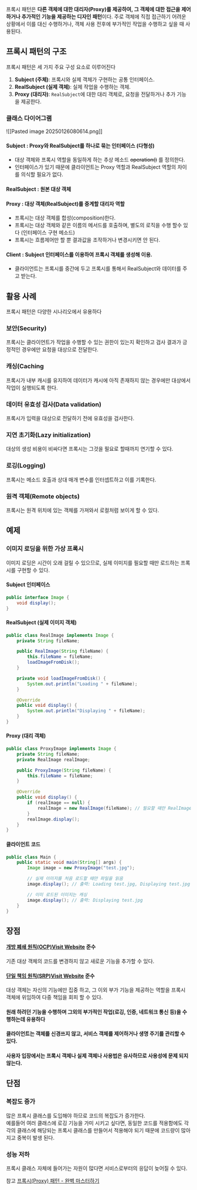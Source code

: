 프록시 패턴은 **다른 객체에 대한 대리자(Proxy)를 제공하여, 그 객체에 대한 접근을 제어하거나 추가적인 기능을 제공하는 디자인 패턴**이다. 주로 객체에 직접 접근하기 어려운 상황에서 이를 대신 수행하거나, 객체 사용 전후에 부가적인 작업을 수행하고 싶을 때 사용된다.

## 프록시 패턴의 구조
프록시 패턴은 세 가지 주요 구성 요소로 이루어진다

1. **Subject (주체)**: 프록시와 실제 객체가 구현하는 공통 인터페이스.
2. **RealSubject (실제 객체)**: 실제 작업을 수행하는 객체.
3. **Proxy (대리자)**: `RealSubject`에 대한 대리 객체로, 요청을 전달하거나 추가 기능을 제공한다.

### 클래스 다이어그램
![[Pasted image 20250126080614.png]]
#### Subject : Proxy와 RealSubject를 하나로 묶는 인터페이스 (다형성)
- 대상 객체와 프록시 역할을 동일하게 하는 추상 메소드 ~~operation()~~ 를 정의한다.
- 인터페이스가 있기 때문에 클라이언트는 Proxy 역할과 RealSubject 역할의 차이를 의식할 필요가 없다.
#### RealSubject : 원본 대상 객체
#### Proxy : 대상 객체(RealSubject)를 중계할 대리자 역할
- 프록시는 대상 객체를 합성(composition)한다.
- 프록시는 대상 객체와 같은 이름의 메서드를 호출하며, 별도의 로직을 수행 할수 있다 (인터페이스 구현 메소드)
- 프록시는 흐름제어만 할 뿐 결과값을 조작하거나 변경시키면 안 된다.
#### Client : Subject 인터페이스를 이용하여 프록시 객체를 생성해 이용.
- 클라이언트는 프록시를 중간에 두고 프록시를 통해서 RealSubject와 데이터를 주고 받는다.


## 활용 사례
프록시 패턴은 다양한 시나리오에서 유용하다

### 보안(Security)
프록시는 클라이언트가 작업을 수행할 수 있는 권한이 있는지 확인하고 검사 결과가 긍정적인 경우에만 요청을 대상으로 전달한다.

### 캐싱(Caching
프록시가 내부 캐시를 유지하여 데이터가 캐시에 아직 존재하지 않는 경우에만 대상에서 작업이 실행되도록 한다.

### 데이터 유효성 검사(Data validation)
프록시가 입력을 대상으로 전달하기 전에 유효성을 검사한다.

### 지연 초기화(Lazy initialization)
대상의 생성 비용이 비싸다면 프록시는 그것을 필요로 할때까지 연기할 수 있다.

### 로깅(Logging)
프록시는 메소드 호출과 상대 매개 변수를 인터셉트하고 이를 기록한다.

### 원격 객체(Remote objects)
프록시는 원격 위치에 있는 객체를 가져와서 로컬처럼 보이게 할 수 있다.


## 예제
### 이미지 로딩을 위한 가상 프록시
이미지 로딩은 시간이 오래 걸릴 수 있으므로, 실제 이미지를 필요할 때만 로드하는 프록시를 구현할 수 있다.

#### Subject 인터페이스
```java
public interface Image {
    void display();
}
```

#### RealSubject (실제 이미지 객체)
```java
public class RealImage implements Image {
    private String fileName;

    public RealImage(String fileName) {
        this.fileName = fileName;
        loadImageFromDisk();
    }

    private void loadImageFromDisk() {
        System.out.println("Loading " + fileName);
    }

    @Override
    public void display() {
        System.out.println("Displaying " + fileName);
    }
}
```

#### Proxy (대리 객체)
```java
public class ProxyImage implements Image {
    private String fileName;
    private RealImage realImage;

    public ProxyImage(String fileName) {
        this.fileName = fileName;
    }

    @Override
    public void display() {
        if (realImage == null) {
            realImage = new RealImage(fileName); // 필요할 때만 RealImage 생성
        }
        realImage.display();
    }
}
```

#### 클라이언트 코드
```java
public class Main {
    public static void main(String[] args) {
        Image image = new ProxyImage("test.jpg");

        // 실제 이미지를 처음 로드할 때만 파일을 읽음
        image.display(); // 출력: Loading test.jpg, Displaying test.jpg

        // 이미 로드된 이미지는 캐싱
        image.display(); // 출력: Displaying test.jpg
    }
}
```

## 장점
#### [개방 폐쇄 원칙(OCP)Visit Website](https://inpa.tistory.com/entry/OOP-%F0%9F%92%A0-%EC%95%84%EC%A3%BC-%EC%89%BD%EA%B2%8C-%EC%9D%B4%ED%95%B4%ED%95%98%EB%8A%94-OCP-%EA%B0%9C%EB%B0%A9-%ED%8F%90%EC%87%84-%EC%9B%90%EC%B9%99) 준수
기존 대상 객체의 코드를 변경하지 않고 새로운 기능을 추가할 수 있다.

#### [단일 책임 원칙(SRP)Visit Website](https://inpa.tistory.com/entry/OOP-%F0%9F%92%A0-%EC%95%84%EC%A3%BC-%EC%89%BD%EA%B2%8C-%EC%9D%B4%ED%95%B4%ED%95%98%EB%8A%94-SRP-%EB%8B%A8%EC%9D%BC-%EC%B1%85%EC%9E%84-%EC%9B%90%EC%B9%99) 준수 
대상 객체는 자신의 기능에만 집중 하고, 그 이외 부가 기능을 제공하는 역할을 프록시 객체에 위임하여 다중 책임을 회피 할 수 있다.

#### 원래 하려던 기능을 수행하며 그외의 부가적인 작업(로깅, 인증, 네트워크 통신 등)을 수행하는데 유용하다
#### 클라이언트는 객체를 신경쓰지 않고, 서비스 객체를 제어하거나 생명 주기를 관리할 수 있다.
#### 사용자 입장에서는 프록시 객체나 실제 객체나 사용법은 유사하므로 사용성에 문제 되지 않는다.


## 단점
### 복잡도 증가
많은 프록시 클래스를 도입해야 하므로 코드의 복잡도가 증가한다.  
예를들어 여러 클래스에 로깅 기능을 가미 시키고 싶다면, 동일한 코드를 적용함에도 각각의 클래스에 해당되는 프록시 클래스를 만들어서 적용해야 되기 때문에 코드량이 많아지고 중복이 발생 된다.

### 성능 저하
프록시 클래스 자체에 들어가는 자원이 많다면 서비스로부터의 응답이 늦어질 수 있다.



참고
[프록시(Proxy) 패턴 - 완벽 마스터하기](https://inpa.tistory.com/entry/GOF-%F0%9F%92%A0-%ED%94%84%EB%A1%9D%EC%8B%9CProxy-%ED%8C%A8%ED%84%B4-%EC%A0%9C%EB%8C%80%EB%A1%9C-%EB%B0%B0%EC%9B%8C%EB%B3%B4%EC%9E%90)